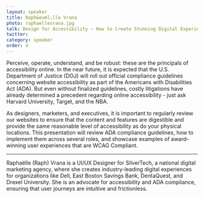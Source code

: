```yaml
---
layout: speaker
title: Raph&euml;lle Vrana
photo: raphaellevrana.jpg
talk: Design for Accessibility — How to Create Stunning Digital Experiences that are WCAG Compliant
twitter: 
category: speaker
order: 4
---
```


Perceive, operate, understand, and be robust: these are the principals of accessibility online. In the near future, it is expected that the U.S. Department of Justice (DOJ) will roll out official compliance guidelines concerning website accessibility as part of the Americans with Disabilities Act (ADA). But even without finalized guidelines, costly litigations have already determined a precedent regarding online accessibility - just ask Harvard University, Target, and the NBA.

As designers, marketers, and executives, it is important to regularly review our websites to ensure that the content and features are digestible and provide the same reasonable level of accessibility as do your physical locations. This presentation will review ADA compliance guidelines, how to implement them across several roles, and showcase examples of award-winning user experiences that are WCAG Compliant.

---

Rapha&euml;lle (Raph) Vrana is a UI/UX Designer for SilverTech, a national digital marketing agency, where she creates industry-leading digital experiences for organizations like Dell, East Boston Savings Bank, DentaQuest, and Drexel University. She is an advocate for accessibility and ADA compliance, ensuring that user journeys are intuitive and frictionless.
